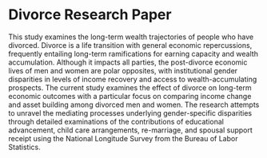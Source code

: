 # Divorce Research Paper

This study examines the long-term wealth trajectories of people who have divorced. Divorce is a life transition with general economic repercussions, frequently entailing long-term ramifications for earning capacity and wealth accumulation. Although it impacts all parties, the post-divorce economic lives of men and women are polar opposites, with institutional gender disparities in levels of income recovery and access to wealth-accumulating prospects. The current study examines the effect of divorce on long-term economic outcomes with a particular focus on comparing income change and asset building among divorced men and women. The research attempts to unravel the mediating processes underlying gender-specific disparities through detailed examinations of the contributions of educational advancement, child care arrangements, re-marriage, and spousal support receipt using the National Longitude Survey from the Bureau of Labor Statistics.
